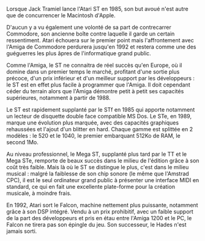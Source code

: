 Lorsque Jack Tramiel lance l'Atari ST en 1985, son but avoué n'est autre que de concurrencer le Macintosh d'Apple.

D'aucun y a vu également une volonté de sa part de contrecarrer Commodore, son ancienne boîte contre laquelle il garde un certain ressentiment.
Atari échouera sur le premier point mais l'affrontement avec l'Amiga de Commodore perdurera jusqu'en 1992 et restera comme une des guéguerres les plus âpres de l'informatique grand public.

Comme l'Amiga, le ST ne connaitra de réel succès qu'en Europe, où il domine dans un premier temps le marché, profitant d'une sortie plus précoce, d'un prix inférieur et d'un meilleur support par les développeurs : le ST est en effet plus facile à programmer que l'Amiga.
Il doit cependant céder du terrain alors que l'Amiga démontre petit à petit ses capacités supérieures, notamment à partir de 1988.

Le ST est rapidement supplanté par le STf en 1985 qui apporte notamment un lecteur de disquette double face compatible MS Dos.
Le STe, en 1989, marque une évolution plus marquée, avec des capacités graphiques rehaussées et l'ajout d'un blitter en hard.
Chaque gamme est splittée en 2 modèles : le 520 et le 1040, le premier embarquant 512Ko de RAM, le second 1Mo.

Au niveau professionnel, le Mega ST, supplanté plus tard par le TT et le Mega STe, remporte de beaux succès dans le milieu de l'édition grâce à son coût très faible.
Mais là où le ST se distingue le plus, c'est dans le milieu musical : malgré la faiblesse de son chip sonore (le même que l'Amstrad CPC), il est le seul ordinateur grand public à présenter une interface MIDI en standard, ce qui en fait une excellente plate-forme pour la création musicale, à moindre frais.

En 1992, Atari sort le Falcon, machine nettement plus puissante, notamment grâce à son DSP intégré.
Vendu à un prix prohibitif, avec un faible support de la part des développeurs et pris en étau entre l'Amiga 1200 et le PC, le Falcon ne tirera pas son épingle du jeu.
Son successeur, le Hades n'est jamais sorti.